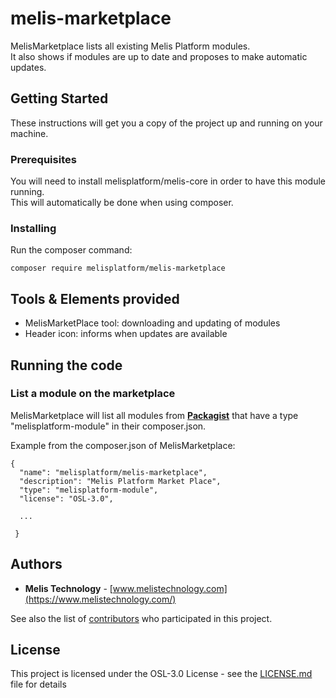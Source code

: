 # melis-marketplace

MelisMarketplace lists all existing Melis Platform modules.  
It also shows if modules are up to date and proposes to make automatic updates.  

## Getting Started

These instructions will get you a copy of the project up and running on your machine.  

### Prerequisites

You will need to install melisplatform/melis-core in order to have this module running.  
This will automatically be done when using composer.  

### Installing

Run the composer command:
```
composer require melisplatform/melis-marketplace
```

## Tools & Elements provided

* MelisMarketPlace tool: downloading and updating of modules  
* Header icon: informs when updates are available  


## Running the code

### List a module on the marketplace    

MelisMarketplace will list all modules from **[Packagist](https://packagist.org/packages/melisplatform/)**  that have a type "melisplatform-module" in their composer.json.  
  
Example from the composer.json of MelisMarketplace:  
```
{
  "name": "melisplatform/melis-marketplace",
  "description": "Melis Platform Market Place",
  "type": "melisplatform-module",
  "license": "OSL-3.0",
  
  ...
  
 } 
```


## Authors

* **Melis Technology** - [www.melistechnology.com](https://www.melistechnology.com/)

See also the list of [contributors](https://github.com/melisplatform/melis-marketplace/contributors) who participated in this project.


## License

This project is licensed under the OSL-3.0 License - see the [LICENSE.md](LICENSE.md) file for details